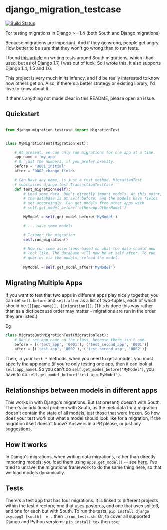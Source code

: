 # django_migration_testcase
[![Build Status](https://travis-ci.org/plumdog/django_migration_test.svg?branch=master)](https://travis-ci.org/plumdog/django_migration_test)

For testing migrations in Django >= 1.4 (both South and Django migrations)

Because migrations are important. And if they go wrong, people get
angry. How better to be sure that they won't go wrong than to run
tests.

I found [this article](https://micknelson.wordpress.com/2013/03/01/testing-django-migrations/)
on writing tests around South migrations, which I had used, but as of
Django 1.7, I was out of luck. So I wrote this. It also supports
Django 1.4, 1.5 and 1.6.

This project is very much in its infancy, and I'd be really interested
to know how others get on. Also, if there's a better strategy or
existing library, I'd love to know about it.

If there's anything not made clear in this README, please open an
issue.

Quickstart
----------

```python

from django_migration_testcase import MigrationTest


class MyMigrationTest(MigrationTest):

    # At present, we can only run migrations for one app at a time.
    app_name = 'my_app'
    # Or just the numbers, if you prefer brevity.
    before = '0001_initial'
    after = '0002_change_fields'

    # Can have any name, is just a test method. MigrationTest
    # subclasses django.test.TransactionTestCase
    def test_migration(self):
        # Load some data. Don't directly import models. At this point,
        # the database is at self.before, and the models have fields
        # set accordingly. Can get models from other apps with
        # self.get_model_before('otherapp.OtherModel')

        MyModel = self.get_model_before('MyModel')

        # ... save some models

        # Trigger the migration
        self.run_migration()

        # Now run some assertions based on what the data should now
        # look like. The database will now be at self.after. To run
        # queries via the models, reload the model.

        MyModel = self.get_model_after('MyModel')
```


Migrating Multiple Apps
-----------------------

If you want to test that two apps in different apps play nicely
together, you can set `self.before` and `self.after` as a list of
two-tuples, each of which should be `([[app-name]],
[[migration]])`. (This is done this way rather than as a dict because
order may matter - migrations are run in the order they are listed.)

Eg
```python
class MigrateBothMigrationTest(MigrationTest):
    # Don't set app_name on the class, because there isn't one.
    before = [('test_app', '0001'), ('test_second_app', '0001')]
    after = [('test_app', '0002'), ('test_second_app', '0002')]
```

Then, in your `test_*` methods, when you need to get a model, you must
specify the app name (if you're only testing one app, then it can look
at `self.app_name`). So you can't do
`self.get_model_before('MyModel')`, you have to do
`self.get_model_before('test_app.MyModel')`.

Relationships between models in different apps
----------------------------------------------

This works in with Django's migrations. But (at present) doesn't with
South. There's an additional problem with South, as the metadata for a
migration doesn't contain the state of all models, just those that
were frozen. So how does your test work out what a model should look
like for a migration, if the migration itself doesn't know? Answers in
a PR please, or just any suggestions.

How it works
------------

In Django's migrations, when writing data migrations, rather than
directly importing models, you load them using `apps.get_model()` --
see
[here](https://docs.djangoproject.com/en/1.7/topics/migrations/#data-migrations).
I've tried to unravel the migrations framework to do the same thing
here, so that we load models dynamically.

Tests
-----

There's a test app that has four migrations. It is linked to different
projects within the test directory, one that uses postgres, and one
that uses sqlite3, and one for each but with South. To run the tests,
`pip install django psycopg2 [south] -e .` then `./run_tests.sh`. Or,
to cover all supported Django and Python versions: `pip install tox`
then `tox`.